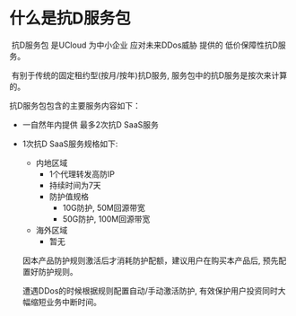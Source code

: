 

# 什么是抗D服务包

​	抗D服务包 是UCloud 为中小企业 应对未来DDos威胁 提供的 低价保障性抗D服务。  

​	有别于传统的固定租约型(按月/按年)抗D服务, 服务包中的抗D服务是按次来计算的。

抗D服务包包含的主要服务内容如下：

- 一自然年内提供 最多2次抗D SaaS服务

- 1次抗D SaaS服务规格如下:

  - 内地区域
    - 1个代理转发高防IP
    - 持续时间为7天
    - 防护值规格
      - 10G防护, 50M回源带宽
      - 50G防护, 100M回源带宽
  - 海外区域
    - 暂无
  
  因本产品防护规则激活后才消耗防护配额，建议用户在购买本产品后,  预先配置好防护规则。
  
  遭遇DDos的时候根据规则配置自动/手动激活防护,  有效保护用户投资同时大幅缩短业务中断时间。
